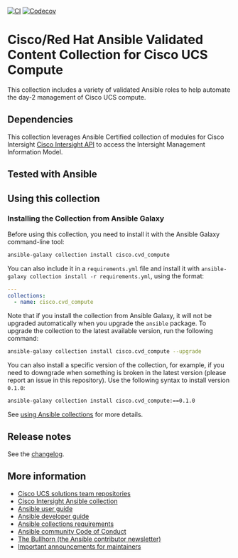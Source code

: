 <!-- Add CI and code coverage badges here. Samples included below. -->
[![CI](https://github.com/ansible-collections/cisco.cvd_compute/workflows/CI/badge.svg?event=push)](https://github.com/ansible-collections/cisco.cvd_compute/actions) [![Codecov](https://img.shields.io/codecov/c/github/ansible-collections/cisco.cvd_compute)](https://codecov.io/gh/ansible-collections/cisco.cvd_compute)

# Cisco/Red Hat Ansible Validated Content Collection for Cisco UCS Compute 
<!-- Describe the collection and why a user would want to use it. What does the collection do? -->
This collection includes a variety of validated Ansible roles to help automate the day-2 management of Cisco UCS compute.

## Dependencies
This collection leverages Ansible Certified collection of modules for Cisco Intersight [Cisco Intersight API](https://intersight.com/apidocs/introduction/overview/) to access the Intersight Management Information Model.


## Tested with Ansible

<!-- List the versions of Ansible the collection has been tested with. Must match what is in galaxy.yml. -->

## Using this collection

<!--Include some quick examples that cover the most common use cases for your collection content. It can include the following examples of installation and upgrade (change NAMESPACE.COLLECTION_NAME correspondingly):-->

### Installing the Collection from Ansible Galaxy

Before using this collection, you need to install it with the Ansible Galaxy command-line tool:

```bash
ansible-galaxy collection install cisco.cvd_compute
```

You can also include it in a `requirements.yml` file and install it with `ansible-galaxy collection install -r requirements.yml`, using the format:

```yaml
---
collections:
  - name: cisco.cvd_compute
```

Note that if you install the collection from Ansible Galaxy, it will not be upgraded automatically when you upgrade the `ansible` package. To upgrade the collection to the latest available version, run the following command:

```bash
ansible-galaxy collection install cisco.cvd_compute --upgrade
```

You can also install a specific version of the collection, for example, if you need to downgrade when something is broken in the latest version (please report an issue in this repository). Use the following syntax to install version `0.1.0`:

```bash
ansible-galaxy collection install cisco.cvd_compute:==0.1.0
```

See [using Ansible collections](https://docs.ansible.com/ansible/devel/user_guide/collections_using.html) for more details.

## Release notes

See the [changelog](https://github.com/ansible-collections/cisco.cvd_compute/tree/main/CHANGELOG.rst).

## More information

* [Cisco UCS solutions team repositories](https://github.com/ucs-compute-solutions)
* [Cisco Intersight Ansible collection](https://galaxy.ansible.com/cisco/intersight)
* [Ansible user guide](https://docs.ansible.com/ansible/devel/user_guide/index.html)
* [Ansible developer guide](https://docs.ansible.com/ansible/devel/dev_guide/index.html)
* [Ansible collections requirements](https://docs.ansible.com/ansible/devel/community/collection_contributors/collection_requirements.html)
* [Ansible community Code of Conduct](https://docs.ansible.com/ansible/devel/community/code_of_conduct.html)
* [The Bullhorn (the Ansible contributor newsletter)](https://docs.ansible.com/ansible/devel/community/communication.html#the-bullhorn)
* [Important announcements for maintainers](https://github.com/ansible-collections/news-for-maintainers)